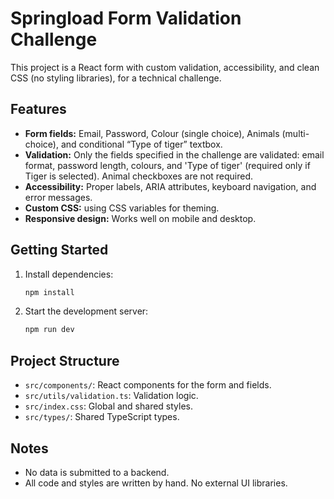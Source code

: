 # Springload Form Validation Challenge

This project is a React form with custom validation, accessibility, and clean CSS (no styling libraries), for a technical challenge.

## Features

- **Form fields:** Email, Password, Colour (single choice), Animals (multi-choice), and conditional “Type of tiger” textbox.
- **Validation:** Only the fields specified in the challenge are validated: email format, password length, colours, and 'Type of tiger' (required only if Tiger is selected). Animal checkboxes are not required.
- **Accessibility:** Proper labels, ARIA attributes, keyboard navigation, and error messages.
- **Custom CSS:** using CSS variables for theming.
- **Responsive design:** Works well on mobile and desktop.

## Getting Started

1. Install dependencies:
   ```bash
   npm install
   ```
2. Start the development server:
   ```bash
   npm run dev
   ```

## Project Structure

- `src/components/`: React components for the form and fields.
- `src/utils/validation.ts`: Validation logic.
- `src/index.css`: Global and shared styles.
- `src/types/`: Shared TypeScript types.

## Notes

- No data is submitted to a backend.
- All code and styles are written by hand. No external UI libraries.


